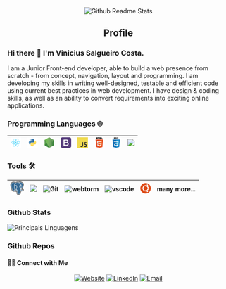 <p align="center">
 <img width="100px" src="https://res.cloudinary.com/anuraghazra/image/upload/v1594908242/logo_ccswme.svg" align="center" alt="Github Readme Stats" />
 <h2 align="center">Profile</h2>
</p>

### Hi there 👋 I'm Vinicius Salgueiro Costa.




<div>
 <p>
I am a Junior Front-end developer, able to build a web presence from scratch - from concept, navigation, layout and programming. I am developing my skills in writing well-designed, testable and efficient code using current best practices in web development.
I have design & coding skills, as well as an ability to convert requirements into exciting online applications.
</p>
</div>

### Programming Languages 🌐


|<img src="https://raw.githubusercontent.com/github/explore/80688e429a7d4ef2fca1e82350fe8e3517d3494d/topics/react/react.png" alt="react" width="24"> | <img src="https://raw.githubusercontent.com/github/explore/80688e429a7d4ef2fca1e82350fe8e3517d3494d/topics/python/python.png" alt="python" width="24">|<img src="https://raw.githubusercontent.com/github/explore/80688e429a7d4ef2fca1e82350fe8e3517d3494d/topics/nodejs/nodejs.png" alt="nodejs" width="24"> |  <img src="https://raw.githubusercontent.com/github/explore/80688e429a7d4ef2fca1e82350fe8e3517d3494d/topics/bootstrap/bootstrap.png" alt="Bootstrap" width="24">|  <img src="https://raw.githubusercontent.com/github/explore/80688e429a7d4ef2fca1e82350fe8e3517d3494d/topics/javascript/javascript.png" alt="jQuery" width="24"> | <img src="https://raw.githubusercontent.com/github/explore/80688e429a7d4ef2fca1e82350fe8e3517d3494d/topics/html/html.png" alt="html" width="24"> |<img src="https://raw.githubusercontent.com/github/explore/80688e429a7d4ef2fca1e82350fe8e3517d3494d/topics/css/css.png" alt="html" width="24">| <img src=https://cdn.svgporn.com/logos/php.svg width="24">
|---|---|---|---|---|---|---|---|


### Tools 🛠️
| <img src="https://raw.githubusercontent.com/github/explore/80688e429a7d4ef2fca1e82350fe8e3517d3494d/topics/postgresql/postgresql.png" alt="mysql" width="30"> |  <img src="https://cdn.svgporn.com/logos/ifttt.svg" width="36">| <img src="https://cdn.svgporn.com/logos/git-icon.svg" alt="Git" width="24">|  <img src="https://logonoid.com/images/webstorm-logo.png" alt="webtorm" width="24"> | <img src="https://upload.wikimedia.org/wikipedia/commons/thumb/2/2d/Visual_Studio_Code_1.18_icon.svg/1200px-Visual_Studio_Code_1.18_icon.svg.png" alt="vscode" width="24">| <img src="https://raw.githubusercontent.com/github/explore/80688e429a7d4ef2fca1e82350fe8e3517d3494d/topics/ubuntu/ubuntu.png" alt="Ubuntu" width="24"> |many more...
|---|---|---|---|---|---|---|

### Github Stats

![Principais Linguagens](https://github-readme-stats.vercel.app/api/top-langs/?username=viniciusalgueiro)

### Github Repos



<h4> 🤝🏻 Connect with Me </h4>

<p align="center">
<a href="https://mycv-phi.vercel.app/" target="_blank"><img alt="Website" src="https://img.shields.io/badge/Website-www.myportifolio.com.br-red?style=flat&logo=google-chrome"></a>
<a href="https://www.linkedin.com/in/vinicius-salgueiro-1722b21b1/" target="_blank"><img alt="LinkedIn" src="https://img.shields.io/badge/LinkedIn-@Viniciussalgueiro-blue?style=flat&logo=linkedin"></a>
<a href="mailto:viniciussalgueiro09@gmail.com"><img alt="Email" src="https://img.shields.io/badge/Email-viniciussalgueiro09@gmail.com-blue?style=flat&logo=gmail"></a>
</p>


